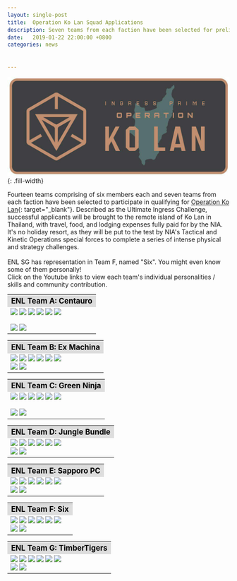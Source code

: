```yaml
---
layout: single-post
title:  Operation Ko Lan Squad Applications
description: Seven teams from each faction have been selected for preliminaries.
date:   2019-01-22 22:00:00 +0800
categories: news


---
```

<style type="text/css">
.top {
  margin-bottom: 10px;
  background: #f3f3f3;
  padding: 12px 15px;
}
.top h5 {
  font-size: 1rem;
}
.top .value {
  font-style: italic;
  font-size: 0.9em;
}
</style>

![Operation Ko Lan](/assets/images/news/operation_ko_lan.jpg){: .fill-width}

Fourteen teams comprising of six members each and seven teams from each faction have been selected to participate in qualifying for [Operation Ko Lan](https://events.ingress.com/operationkolan){: target="_blank"}. 
Described as the Ultimate Ingress Challenge, successful applicants will be brought to the remote island of Ko Lan in Thailand, with travel, food, and lodging expenses fully paid for by the NIA. 
It's no holiday resort, as they will be put to the test by NIA's Tactical and Kinetic Operations special forces to complete a series of intense physical and strategy challenges.
<br/><br/>
ENL SG has representation in Team F, named "Six". You might even know some of them personally!
<br/>
Click on the Youtube links to view each team's individual personalities / skills and community contribution. 

<table class="table table-sm">
<tbody>
  <tr>
  <th colspan="5" style="font-size: 1.2em;background:#ddd;color:black;">ENL Team A: Centauro</th>
  </tr>
    <tr>
      <td>
<img src="https://img.shields.io/badge/ENL-yazminqc-limegreen.svg">
<img src="https://img.shields.io/badge/ENL-BlueThug-limegreen.svg">
<img src="https://img.shields.io/badge/ENL-MelyGG-limegreen.svg">
<img src="https://img.shields.io/badge/ENL-MK1310s-limegreen.svg">
<img src="https://img.shields.io/badge/ENL-suy-limegreen.svg">
<img src="https://img.shields.io/badge/ENL-TheGuySmiling-limegreen.svg"> 
<br/><br/>
<a href="https://youtu.be/KTXuC-CNxlE" target="_blank"><img src="https://img.shields.io/badge/youtube-Individual%20personalities%20and%20skills-FF0000.svg?logo=youtube&logoColor=FF0000"></a>
<a href="https://youtu.be/O1qM9X5o4mQ" target="_blank"><img src="https://img.shields.io/badge/youtube-Community%20Contribution-FF0000.svg?logo=youtube&logoColor=FF0000"></a>
      </td>
    </tr>
</tbody>
</table>

<table class="table table-sm">
<tbody>
  <tr>
  <th colspan="5" style="font-size: 1.2em;background:#ddd;color:black;">ENL Team B: Ex Machina</th>
  </tr>
    <tr>
      <td>
<img src="https://img.shields.io/badge/ENL-RoselessThorn-limegreen.svg">
<img src="https://img.shields.io/badge/ENL-darknyght00-limegreen.svg">
<img src="https://img.shields.io/badge/ENL-AsunaYui-limegreen.svg">
<img src="https://img.shields.io/badge/ENL-Magnus09-limegreen.svg">
<img src="https://img.shields.io/badge/ENL-0xH3XLUTHOR-limegreen.svg">
<img src="https://img.shields.io/badge/ENL-wrenchflats-limegreen.svg"> 
<br/>
<a href="https://youtu.be/xFn6vzppT4E" target="_blank"><img src="https://img.shields.io/badge/youtube-Individual%20personalities%20and%20skills-FF0000.svg?logo=youtube&logoColor=FF0000"></a>
<a href="https://youtu.be/x4XMTmQkunM" target="_blank"><img src="https://img.shields.io/badge/youtube-Community%20Contribution-FF0000.svg?logo=youtube&logoColor=FF0000"></a>
      </td>
    </tr>
</tbody>
</table>

<table class="table table-sm">
<tbody>
  <tr>
  <th colspan="5" style="font-size: 1.2em;background:#ddd;color:black;">ENL Team C: Green Ninja</th>
  </tr>
    <tr>
      <td>
<img src="https://img.shields.io/badge/ENL-wucifer-limegreen.svg">
<img src="https://img.shields.io/badge/ENL-mameone-limegreen.svg">
<img src="https://img.shields.io/badge/ENL-pincushion1-limegreen.svg">
<img src="https://img.shields.io/badge/ENL-maniacal1-limegreen.svg">
<img src="https://img.shields.io/badge/ENL-usagik-limegreen.svg">
<img src="https://img.shields.io/badge/ENL-tothebluestar-limegreen.svg"> 
<br/><br/>
<a href="https://youtu.be/dElf0Rlhgdk" target="_blank"><img src="https://img.shields.io/badge/youtube-Individual%20personalities%20and%20skills-FF0000.svg?logo=youtube&logoColor=FF0000"></a>
<a href="https://youtu.be/7D2D-5w39HU" target="_blank"><img src="https://img.shields.io/badge/youtube-Community%20Contribution-FF0000.svg?logo=youtube&logoColor=FF0000"></a>
      </td>
    </tr>
</tbody>
</table>

<table class="table table-sm">
<tbody>
  <tr>
  <th colspan="5" style="font-size: 1.2em;background:#ddd;color:black;">ENL Team D: Jungle Bundle</th>
  </tr>
    <tr>
      <td>
<img src="https://img.shields.io/badge/ENL-AV139-limegreen.svg">
<img src="https://img.shields.io/badge/ENL-czechvar-limegreen.svg">
<img src="https://img.shields.io/badge/ENL-Elderflower-limegreen.svg">
<img src="https://img.shields.io/badge/ENL-LEYNADMAR-limegreen.svg">
<img src="https://img.shields.io/badge/ENL-PascalRoose-limegreen.svg">
<img src="https://img.shields.io/badge/ENL-TropperCZ-limegreen.svg"> 
<br/>
<a href="https://youtu.be/fzRoip81RL0" target="_blank"><img src="https://img.shields.io/badge/youtube-Individual%20personalities%20and%20skills-FF0000.svg?logo=youtube&logoColor=FF0000"></a>
<a href="https://youtu.be/Bta6t3zYodg" target="_blank"><img src="https://img.shields.io/badge/youtube-Community%20Contribution-FF0000.svg?logo=youtube&logoColor=FF0000"></a>
      </td>
    </tr>
</tbody>
</table>

<table class="table table-sm">
<tbody>
  <tr>
  <th colspan="5" style="font-size: 1.2em;background:#ddd;color:black;">ENL Team E: Sapporo PC</th>
  </tr>
    <tr>
      <td>
<img src="https://img.shields.io/badge/ENL-OkinawaHiroT-limegreen.svg">
<img src="https://img.shields.io/badge/ENL-HybridOrbital-limegreen.svg">
<img src="https://img.shields.io/badge/ENL-katops-limegreen.svg">
<img src="https://img.shields.io/badge/ENL-KxnxuxeTxuxsxi-limegreen.svg">
<img src="https://img.shields.io/badge/ENL-TAT21-limegreen.svg">
<img src="https://img.shields.io/badge/ENL-Tokiyomi-limegreen.svg"> 
<br/>
<a href="https://youtu.be/gObaRrqY2OU" target="_blank"><img src="https://img.shields.io/badge/youtube-Individual%20personalities%20and%20skills-FF0000.svg?logo=youtube&logoColor=FF0000"></a>
<a href="https://youtu.be/091xcqXMvsI" target="_blank"><img src="https://img.shields.io/badge/youtube-Community%20Contribution-FF0000.svg?logo=youtube&logoColor=FF0000"></a>
      </td>
    </tr>
</tbody>
</table>

<table class="table table-sm">
<tbody>
  <tr>
  <th colspan="5" style="font-size: 1.2em;background:#ddd;color:black;">ENL Team F: Six</th>
  </tr>
    <tr>
      <td>
<img src="https://img.shields.io/badge/ENL-Skulldaeron-limegreen.svg">
<img src="https://img.shields.io/badge/ENL-disidious-limegreen.svg">
<img src="https://img.shields.io/badge/ENL-Pandasteak101-limegreen.svg">
<img src="https://img.shields.io/badge/ENL-yaturugi-limegreen.svg">
<img src="https://img.shields.io/badge/ENL-KonaExplosif-limegreen.svg">
<img src="https://img.shields.io/badge/ENL-Fushigidane-limegreen.svg"> 
<br/>
<a href="https://youtu.be/9Lr_FLGiaTc" target="_blank"><img src="https://img.shields.io/badge/youtube-Individual%20personalities%20and%20skills-FF0000.svg?logo=youtube&logoColor=FF0000"></a>
<a href="https://youtu.be/w3saInIpSRg" target="_blank"><img src="https://img.shields.io/badge/youtube-Community%20Contribution-FF0000.svg?logo=youtube&logoColor=FF0000"></a>
      </td>
    </tr>
</tbody>
</table>

<table class="table table-sm">
<tbody>
  <tr>
  <th colspan="5" style="font-size: 1.2em;background:#ddd;color:black;">ENL Team G: TimberTigers </th>
  </tr>
    <tr>
      <td>
<img src="https://img.shields.io/badge/ENL-vain-limegreen.svg">
<img src="https://img.shields.io/badge/ENL-anakron-limegreen.svg">
<img src="https://img.shields.io/badge/ENL-moonlitprincess-limegreen.svg">
<img src="https://img.shields.io/badge/ENL-luckydragon-limegreen.svg">
<img src="https://img.shields.io/badge/ENL-smokedmonkee-limegreen.svg">
<img src="https://img.shields.io/badge/ENL-nukedcookie-limegreen.svg"> 
<br/>
<a href="https://youtu.be/9Lr_FLGiaTc" target="_blank"><img src="https://img.shields.io/badge/youtube-Individual%20personalities%20and%20skills-FF0000.svg?logo=youtube&logoColor=FF0000"></a>
<a href="https://youtu.be/w3saInIpSRg" target="_blank"><img src="https://img.shields.io/badge/youtube-Community%20Contribution-FF0000.svg?logo=youtube&logoColor=FF0000"></a>
      </td>
    </tr>
</tbody>
</table>

